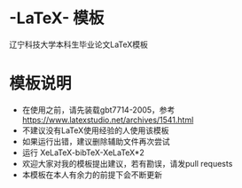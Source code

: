 # -LaTeX- 模板
辽宁科技大学本科生毕业论文LaTeX模板
# 模板说明
* 在使用之前，请先装载gbt7714-2005，参考 https://www.latexstudio.net/archives/1541.html 
* 不建议没有LaTeX使用经验的人使用该模板
* 如果运行出错，建议删除辅助文件再次尝试
* 运行 XeLaTeX-bibTeX-XeLaTeX*2
* 欢迎大家对我的模板提出建议，若有勘误，请发pull requests
* 本模板在本人有余力的前提下会不断更新
